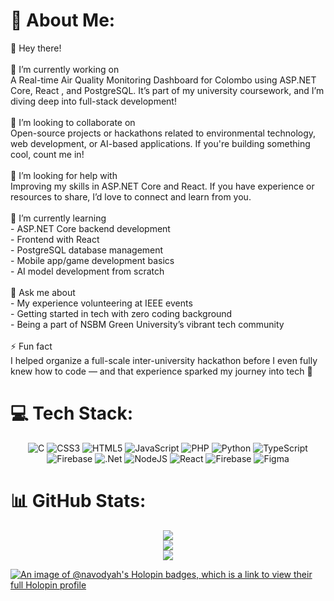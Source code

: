 # 💫 About Me:
 👋 Hey there!<br><br> 🔭 I’m currently working on  <br>A Real-time Air Quality Monitoring Dashboard for Colombo using  ASP.NET Core,  React , and  PostgreSQL. It’s part of my university coursework, and I’m diving deep into full-stack development!<br><br> 👯 I’m looking to collaborate on  <br>Open-source projects or hackathons related to  environmental technology,  web development, or  AI-based applications. If you're building something cool, count me in!<br><br> 🤝 I’m looking for help with  <br>Improving my skills in  ASP.NET Core and  React. If you have experience or resources to share, I’d love to connect and learn from you.<br><br>🌱 I’m currently learning  <br>- ASP.NET Core backend development  <br>- Frontend with React  <br>- PostgreSQL database management  <br>- Mobile app/game development basics  <br>- AI model development from scratch  <br><br> 💬 Ask me about  <br>- My experience volunteering at IEEE events<br>- Getting started in tech with zero coding background  <br>- Being a part of NSBM Green University’s vibrant tech community<br><br>⚡ Fun fact  <br>I helped organize a full-scale inter-university hackathon before I even fully knew how to code — and that experience sparked my journey into tech 🚀  <br>



# 💻 Tech Stack:
<div align="center">
 
![C](https://img.shields.io/badge/c-%2300599C.svg?style=for-the-badge&logo=c&logoColor=white) ![CSS3](https://img.shields.io/badge/css3-%231572B6.svg?style=for-the-badge&logo=css3&logoColor=white) ![HTML5](https://img.shields.io/badge/html5-%23E34F26.svg?style=for-the-badge&logo=html5&logoColor=white) ![JavaScript](https://img.shields.io/badge/javascript-%23323330.svg?style=for-the-badge&logo=javascript&logoColor=%23F7DF1E) ![PHP](https://img.shields.io/badge/php-%23777BB4.svg?style=for-the-badge&logo=php&logoColor=white) ![Python](https://img.shields.io/badge/python-3670A0?style=for-the-badge&logo=python&logoColor=ffdd54) ![TypeScript](https://img.shields.io/badge/typescript-%23007ACC.svg?style=for-the-badge&logo=typescript&logoColor=white) ![Firebase](https://img.shields.io/badge/firebase-%23039BE5.svg?style=for-the-badge&logo=firebase) ![.Net](https://img.shields.io/badge/.NET-5C2D91?style=for-the-badge&logo=.net&logoColor=white) ![NodeJS](https://img.shields.io/badge/node.js-6DA55F?style=for-the-badge&logo=node.js&logoColor=white) ![React](https://img.shields.io/badge/react-%2320232a.svg?style=for-the-badge&logo=react&logoColor=%2361DAFB) ![Firebase](https://img.shields.io/badge/firebase-a08021?style=for-the-badge&logo=firebase&logoColor=ffcd34) ![Figma](https://img.shields.io/badge/figma-%23F24E1E.svg?style=for-the-badge&logo=figma&logoColor=white)
</div>

# 📊 GitHub Stats:
<div align="center">
 
![](https://github-readme-stats.vercel.app/api?username=navodyah&theme=dark&hide_border=false&include_all_commits=true&count_private=true)<br/>
![](https://nirzak-streak-stats.vercel.app/?user=navodyah&theme=dark&hide_border=false)<br/>
![](https://github-readme-stats.vercel.app/api/top-langs/?username=navodyah&theme=dark&hide_border=false&include_all_commits=true&count_private=true&layout=compact)
</div>


[![An image of @navodyah's Holopin badges, which is a link to view their full Holopin profile](https://holopin.me/navodyah)](https://holopin.io/@navodyah)



<!-- Proudly created with GPRM ( https://gprm.itsvg.in ) -->
